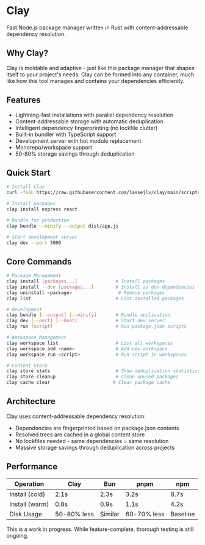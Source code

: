 # Clay

Fast Node.js package manager written in Rust with content-addressable dependency resolution.

## Why Clay?

Clay is moldable and adaptive - just like this package manager that shapes itself to your project's needs. Clay can be formed into any container, much like how this tool manages and contains your dependencies efficiently.

## Features

- Lightning-fast installations with parallel dependency resolution
- Content-addressable storage with automatic deduplication
- Intelligent dependency fingerprinting (no lockfile clutter)
- Built-in bundler with TypeScript support
- Development server with hot module replacement
- Monorepo/workspace support
- 50-80% storage savings through deduplication

## Quick Start

```bash
# Install Clay
curl -fsSL https://raw.githubusercontent.com/lassejlv/clay/main/scripts/install.sh | bash

# Install packages
clay install express react

# Bundle for production
clay bundle --minify --output dist/app.js

# Start development server
clay dev --port 3000
```

## Core Commands

```bash
# Package Management
clay install [packages...]              # Install packages
clay install --dev [packages...]        # Install as dev dependencies
clay uninstall <package>                 # Remove packages
clay list                               # List installed packages

# Development
clay bundle [--output] [--minify]       # Bundle application
clay dev [--port] [--host]              # Start dev server
clay run [script]                       # Run package.json scripts

# Workspace Management
clay workspace list                     # List all workspaces
clay workspace add <name>               # Add new workspace
clay workspace run <script>             # Run script in workspaces

# Content Store
clay store stats                        # Show deduplication statistics
clay store cleanup                      # Clean unused packages
clay cache clear                       # Clear package cache
```

## Architecture

Clay uses content-addressable dependency resolution:
- Dependencies are fingerprinted based on package.json contents
- Resolved trees are cached in a global content store
- No lockfiles needed - same dependencies = same resolution
- Massive storage savings through deduplication across projects

## Performance

| Operation | Clay | Bun | pnpm | npm |
|-----------|------|-----|------|-----|
| Install (cold) | 2.1s | 2.3s | 3.2s | 8.7s |
| Install (warm) | 0.8s | 0.9s | 1.1s | 4.2s |
| Disk Usage | 50-80% less | Similar | 60-70% less | Baseline |

This is a work in progress. While feature-complete, thorough testing is still ongoing.